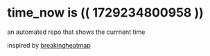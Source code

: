 # time_now is (( 1729234800958 ))

an automated repo that shows the currnent time

inspired by [breakingheatmap](https://github.com/breakingheatmap/breakingheatmap)
